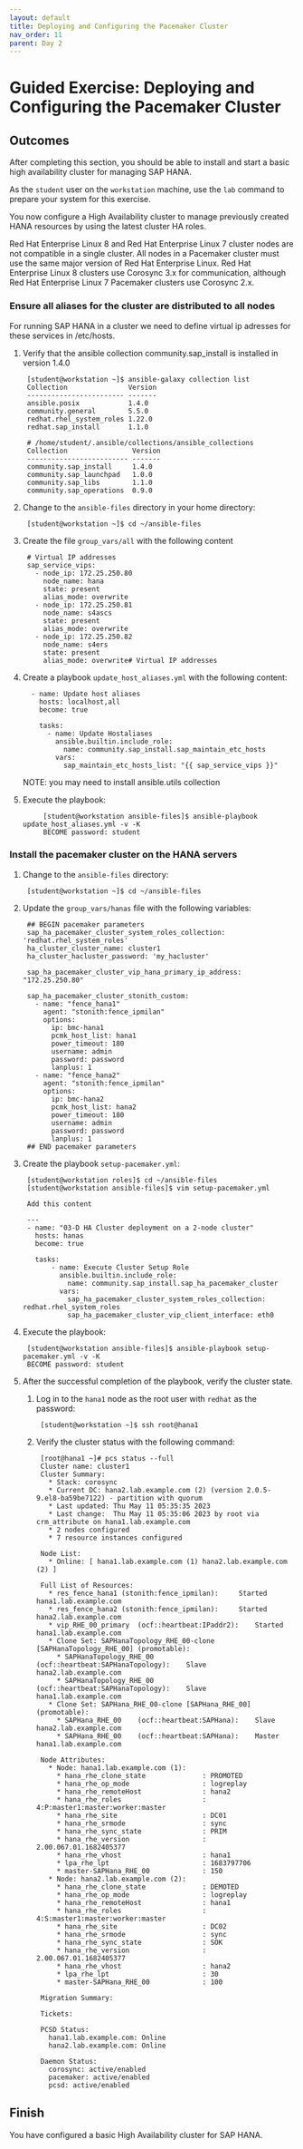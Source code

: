 ```yaml
---
layout: default
title: Deploying and Configuring the Pacemaker Cluster
nav_order: 11
parent: Day 2
---
```


# Guided Exercise: Deploying and Configuring the Pacemaker Cluster

## Outcomes

After completing this section, you should be able to install and start a
basic high availability cluster for managing SAP HANA.

As the `student` user on the `workstation` machine, use the `lab`
command to prepare your system for this exercise.

<!--
This command ensures that the environment is configured correctly for
creating your Ansible Playbooks in the future.

    [student@workstation ~]$ lab start ansible-pacemaker
-->

You now configure a High Availability cluster to manage previously
created HANA resources by using the latest cluster HA roles.

Red Hat Enterprise Linux 8 and Red Hat Enterprise Linux 7 cluster nodes
are not compatible in a single cluster. All nodes in a Pacemaker cluster
must use the same major version of Red Hat Enterprise Linux. Red Hat
Enterprise Linux 8 clusters use Corosync 3.x for communication, although
Red Hat Enterprise Linux 7 Pacemaker clusters use Corosync 2.x.

### Ensure all aliases for the cluster are distributed to all nodes

For running SAP HANA in a cluster we need to define virtual ip adresses for these services in /etc/hosts.

1. Verify that the ansible collection community.sap_install is installed in version 1.4.0

        [student@workstation ~]$ ansible-galaxy collection list
        Collection               Version
        ------------------------ -------
        ansible.posix            1.4.0
        community.general        5.5.0
        redhat.rhel_system_roles 1.22.0
        redhat.sap_install       1.1.0

        # /home/student/.ansible/collections/ansible_collections
        Collection                Version
        ------------------------- -------
        community.sap_install     1.4.0
        community.sap_launchpad   1.0.0
        community.sap_libs        1.1.0
        community.sap_operations  0.9.0

2. Change to the `ansible-files` directory in your home directory:

        [student@workstation ~]$ cd ~/ansible-files

3. Create the file `group_vars/all` with the following content

        # Virtual IP addresses
        sap_service_vips:
          - node_ip: 172.25.250.80
            node_name: hana
            state: present
            alias_mode: overwrite
          - node_ip: 172.25.250.81
            node_name: s4ascs
            state: present
            alias_mode: overwrite
          - node_ip: 172.25.250.82
            node_name: s4ers
            state: present
            alias_mode: overwrite# Virtual IP addresses

4. Create a playbook `update_host_aliases.yml` with the following content:

         - name: Update host aliases
           hosts: localhost,all
           become: true

           tasks:
             - name: Update Hostaliases
               ansible.builtin.include_role:
                 name: community.sap_install.sap_maintain_etc_hosts
               vars:
                 sap_maintain_etc_hosts_list: "{{ sap_service_vips }}"

    NOTE: you may need to install ansible.utils collection

5. Execute the playbook:

            [student@workstation ansible-files]$ ansible-playbook update_host_aliases.yml -v -K
            BECOME password: student

### Install the pacemaker cluster on the HANA servers

1. Change to the `ansible-files` directory:

        [student@workstation ~]$ cd ~/ansible-files

2. Update the `group_vars/hanas` file with the following variables:

        ## BEGIN pacemaker parameters
        sap_ha_pacemaker_cluster_system_roles_collection: 'redhat.rhel_system_roles'
        ha_cluster_cluster_name: cluster1
        ha_cluster_hacluster_password: 'my_hacluster'

        sap_ha_pacemaker_cluster_vip_hana_primary_ip_address: "172.25.250.80"

        sap_ha_pacemaker_cluster_stonith_custom:
          - name: "fence_hana1"
            agent: "stonith:fence_ipmilan"
            options:
              ip: bmc-hana1
              pcmk_host_list: hana1
              power_timeout: 180
              username: admin
              password: password
              lanplus: 1
          - name: "fence_hana2"
            agent: "stonith:fence_ipmilan"
            options:
              ip: bmc-hana2
              pcmk_host_list: hana2
              power_timeout: 180
              username: admin
              password: password
              lanplus: 1
        ## END pacemaker parameters

3. Create the playbook `setup-pacemaker.yml`:

        [student@workstation roles]$ cd ~/ansible-files
        [student@workstation ansible-files]$ vim setup-pacemaker.yml

        Add this content

        ---
        - name: "03-D HA Cluster deployment on a 2-node cluster"
          hosts: hanas
          become: true

          tasks:
              - name: Execute Cluster Setup Role
                ansible.builtin.include_role:
                  name: community.sap_install.sap_ha_pacemaker_cluster
                vars:
                  sap_ha_pacemaker_cluster_system_roles_collection: redhat.rhel_system_roles
                  sap_ha_pacemaker_cluster_vip_client_interface: eth0

4. Execute the playbook:

        [student@workstation ansible-files]$ ansible-playbook setup-pacemaker.yml -v -K
        BECOME password: student

5. After the successful completion of the playbook, verify the cluster
    state.

    1. Log in to the `hana1` node as the root user with `redhat` as the
       password:

            [student@workstation ~]$ ssh root@hana1

    2. Verify the cluster status with the following command:

            [root@hana1 ~]# pcs status --full
            Cluster name: cluster1
            Cluster Summary:
              * Stack: corosync
              * Current DC: hana2.lab.example.com (2) (version 2.0.5-9.el8-ba59be7122) - partition with quorum
              * Last updated: Thu May 11 05:35:35 2023
              * Last change:  Thu May 11 05:35:06 2023 by root via crm_attribute on hana1.lab.example.com
              * 2 nodes configured
              * 7 resource instances configured

            Node List:
              * Online: [ hana1.lab.example.com (1) hana2.lab.example.com (2) ]

            Full List of Resources:
              * res_fence_hana1 (stonith:fence_ipmilan):     Started hana1.lab.example.com
              * res_fence_hana2 (stonith:fence_ipmilan):     Started hana2.lab.example.com
              * vip_RHE_00_primary  (ocf::heartbeat:IPaddr2):    Started hana1.lab.example.com
              * Clone Set: SAPHanaTopology_RHE_00-clone [SAPHanaTopology_RHE_00] (promotable):
                * SAPHanaTopology_RHE_00    (ocf::heartbeat:SAPHanaTopology):    Slave hana2.lab.example.com
                * SAPHanaTopology_RHE_00    (ocf::heartbeat:SAPHanaTopology):    Slave hana1.lab.example.com
              * Clone Set: SAPHana_RHE_00-clone [SAPHana_RHE_00] (promotable):
                * SAPHana_RHE_00    (ocf::heartbeat:SAPHana):    Slave hana2.lab.example.com
                * SAPHana_RHE_00    (ocf::heartbeat:SAPHana):    Master hana1.lab.example.com

            Node Attributes:
              * Node: hana1.lab.example.com (1):
                * hana_rhe_clone_state              : PROMOTED
                * hana_rhe_op_mode                  : logreplay
                * hana_rhe_remoteHost               : hana2
                * hana_rhe_roles                    : 4:P:master1:master:worker:master
                * hana_rhe_site                     : DC01
                * hana_rhe_srmode                   : sync
                * hana_rhe_sync_state               : PRIM
                * hana_rhe_version                  : 2.00.067.01.1682405377
                * hana_rhe_vhost                    : hana1
                * lpa_rhe_lpt                       : 1683797706
                * master-SAPHana_RHE_00             : 150
              * Node: hana2.lab.example.com (2):
                * hana_rhe_clone_state              : DEMOTED
                * hana_rhe_op_mode                  : logreplay
                * hana_rhe_remoteHost               : hana1
                * hana_rhe_roles                    : 4:S:master1:master:worker:master
                * hana_rhe_site                     : DC02
                * hana_rhe_srmode                   : sync
                * hana_rhe_sync_state               : SOK
                * hana_rhe_version                  : 2.00.067.01.1682405377
                * hana_rhe_vhost                    : hana2
                * lpa_rhe_lpt                       : 30
                * master-SAPHana_RHE_00             : 100

            Migration Summary:

            Tickets:

            PCSD Status:
              hana1.lab.example.com: Online
              hana2.lab.example.com: Online

            Daemon Status:
              corosync: active/enabled
              pacemaker: active/enabled
              pcsd: active/enabled

## Finish

You have configured a basic High Availability cluster for SAP HANA.

